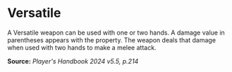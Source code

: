 # Versatile
A Versatile weapon can be used with one or two hands. A damage value in parentheses appears with the property. The weapon deals that damage when used with two hands to make a melee attack.

**Source:** *Player's Handbook 2024 v5.5, p.214*